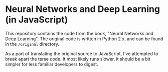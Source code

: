 # Neural Networks and Deep Learning (in JavaScript)

This repository contains the code from the book, "Neural Networks and Deep
Learning". The original code is written in Python 2.x, and can be found in the
`/original` directory.

As a part of translating the original source to JavaScript, I've attempted to
break apart the terse code. It most likely runs slower, it should be a bit
simpler for less familiar developers to digest.
